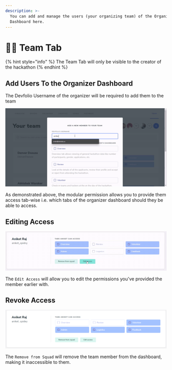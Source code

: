 ```yaml
---
description: >-
  You can add and manage the users (your organizing team) of the Organizer
  Dashboard here.
---
```


# 🤼‍♂️ Team Tab

{% hint style="info" %}
The Team Tab will only be visible to the creator of the hackathon 
{% endhint %}

## Add Users To the Organizer Dashboard

The Devfolio Username of the organizer will be required to add them to the team

![](../../.gitbook/assets/add-team-member.gif)

As demonstrated above, the modular permission allows you to provide them access tab-wise i.e. which tabs of the organizer dashboard should they be able to access.

## Editing Access

![](../../.gitbook/assets/edit-permissions.gif)

The `Edit Access` will allow you to edit the permissions you've provided the member earlier with.

## Revoke Access

![](../../.gitbook/assets/untitled-1-.png)

The `Remove from Squad` will remove the team member from the dashboard, making it inaccessible to them.

